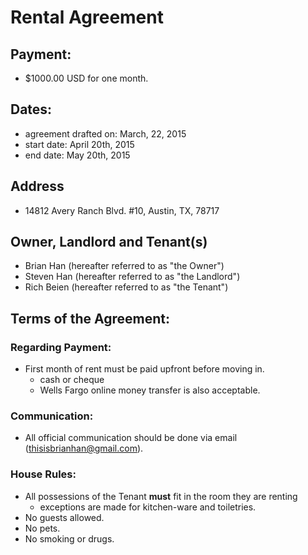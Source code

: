 # Rental Agreement

## Payment:
- $1000.00 USD for one month.

## Dates:
- agreement drafted on: March, 22, 2015
- start date: April 20th, 2015
- end date: May 20th, 2015

## Address
- 14812 Avery Ranch Blvd. #10, Austin, TX, 78717

## Owner, Landlord and Tenant(s)
- Brian Han (hereafter referred to as "the Owner")
- Steven Han (hereafter referred to as "the Landlord")
- Rich Beien (hereafter referred to as "the Tenant")

## Terms of the Agreement:
### Regarding Payment:
- First month of rent must be paid upfront before moving in.
  - cash or cheque
  - Wells Fargo online money transfer is also acceptable.

### Communication:
- All official communication should be done via email (thisisbrianhan@gmail.com).

### House Rules:
- All possessions of the Tenant **must** fit in the room they are renting
  - exceptions are made for kitchen-ware and toiletries.
- No guests allowed.
- No pets.
- No smoking or drugs.
